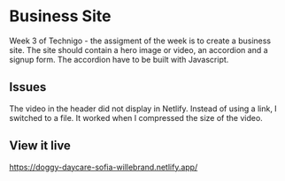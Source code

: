 # Business Site

Week 3 of Technigo - the assigment of the week is to create a business site. The site should contain a hero image or video, an accordion and a signup form. The accordion have to be built with Javascript.

## Issues

The video in the header did not display in Netlify. Instead of using a link, I switched to a file. It worked when I compressed the size of the video. 

## View it live
https://doggy-daycare-sofia-willebrand.netlify.app/
